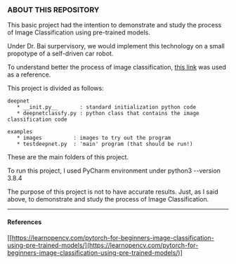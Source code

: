 ### ABOUT THIS REPOSITORY

This basic project had the intention to demonstrate and study the process of Image Classification using pre-trained models.

Under Dr. Bai surpervisory, we would implement this technology on a small propotype of a self-driven car robot.

To understand better the process of image classification, [this link](https://learnopencv.com/pytorch-for-beginners-image-classification-using-pre-trained-models/) was used as a reference.

This project is divided as follows:

```
deepnet
   * __init.py__       : standard initialization python code
   * deepnetclassfy.py : python class that contains the image classification code
```

```
examples
   * images          : images to try out the program
   * testdeepnet.py  : 'main' program (that should be run!)
```

These are the main folders of this project.

To run this project, I used PyCharm environment under python3 --version 3.8.4

The purpose of this project is not to have accurate results. Just, as I said above, to demonstrate and study the process of Image Classification.


---
#### References
[[https://learnopencv.com/pytorch-for-beginners-image-classification-using-pre-trained-models/](https://learnopencv.com/pytorch-for-beginners-image-classification-using-pre-trained-models/)]


